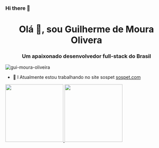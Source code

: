### Hi there 👋

<h1 align="center">Olá 👋, sou Guilherme de Moura Olivera</h1>
<h3 align="center">Um apaixonado desenvolvedor full-stack do Brasil</h3>

<p align="left"> <img src="https://komarev.com/ghpvc/?username=gui-moura-oliveira&label=Profile%20views&color=0e75b6&style=flat" alt="gui-moura-oliveira" /> </p>

- 🔭 I Atualmente estou trabalhando no site sospet [sospet.com](--)
<div>
<a href="https://github.com/gui-moura-oliveira">
<img height="180em" src="https://github-readme-stats.vercel.app/api/top-langs/?username=gui-moura-oliveira&layout=compact&langs_count=7&theme=dracula"/>
<img height="180em" src="https://github-readme-stats.vercel.app/api?username=gui-moura-oliveira&show_icons=true&theme=dracula&include_all_commits=true&count_private=true"/>
</div>
